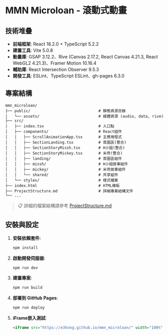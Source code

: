 # MMN Microloan - 滾動式動畫

## 技術堆疊

- **前端框架**: React 18.2.0 + TypeScript 5.2.2
- **建置工具**: Vite 5.0.8
- **動畫庫**: GSAP 3.12.2、Rive (Canvas 2.17.2, React Canvas 4.21.3, React WebGL2 4.21.3)、Framer Motion 10.16.4
- **輔助庫**: React Intersection Observer 9.5.3
- **開發工具**: ESLint、TypeScript ESLint、gh-pages 6.3.0

## 專案結構

```
mmn_microloan/
├── public/                              # 靜態資源目錄
│   └── assets/                          # 媒體資源 (audio, data, rive)
├── src/
│   ├── index.tsx                        # 入口點
│   ├── components/                      # React組件
│   │   ├── ScrollAnimationApp.tsx       # 主應用程式
│   │   ├── SectionLanding.tsx           # 首圖區(整合)
│   │   ├── SectionStoryMissh.tsx        # H小姐(整合)
│   │   ├── SectionStoryMickey.tsx       # 米奇(整合)
│   │   ├── landing/                     # 首圖區組件
│   │   ├── missh/                       # H小姐故事組件
│   │   ├── mickey/                      # 米奇故事組件
│   │   └── shared/                      # 共享組件
│   └── styles/                          # 樣式檔案
├── index.html                           # HTML模板
├── ProjectStructure.md                  # 詳細專案結構文件
└── ...
```

> 📋 詳細的檔案結構請參考 [ProjectStructure.md](./ProjectStructure.md)

## 安裝與設定

1. **安裝依賴套件**:
   ```bash
   npm install
   ```

2. **啟動開發伺服器**:
   ```bash
   npm run dev
   ```

3. **建置專案**:
   ```bash
   npm run build
   ```

4. **部署到 GitHub Pages**:
   ```bash
   npm run deploy
   ```

5. **iFrame嵌入測試**:
   ```html
   <iframe src="https://e3kong.github.io/mmn_microloan/" width="100%" height="1080" style="border: none;"></iframe>
   ```